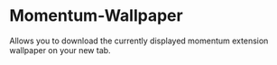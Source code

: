 # Momentum-Wallpaper
Allows you to download the currently displayed momentum extension wallpaper on your new tab.
